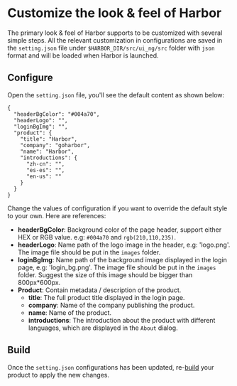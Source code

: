 # Customize the look & feel of Harbor

The primary look & feel of Harbor supports to be customized with several simple steps. All the relevant customization in configurations are saved in the `setting.json` file under `$HARBOR_DIR/src/ui_ng/src` folder with `json` format and will be loaded when Harbor is launched. 

## Configure
Open the `setting.json` file, you'll see the default content as shown below:

```
{
  "headerBgColor": "#004a70",
  "headerLogo": "",
  "loginBgImg": "",
  "product": {
    "title": "Harbor",
    "company": "goharbor",
    "name": "Harbor",
    "introductions": {
      "zh-cn": "",
      "es-es": "",
      "en-us": ""
    }
  }
}
```

Change the values of configuration if you want to override the default style to your own. Here are references:

* **headerBgColor**: Background color of the page header, support either HEX or RGB value. e.g: `#004a70` and `rgb(210,110,235)`.
* **headerLogo**: Name path of the logo image in the header, e.g: 'logo.png'. The image file should be put in the `images` folder.
* **loginBgImg**: Name path of the background image displayed in the login page, e.g: 'login_bg.png'. The image file should be put in the `images` folder. Suggest the size of this image should be bigger than 800px*600px.
* **Product**: Contain metadata / description of the product.
  - **title**: The full product title displayed in the login page.
  - **company**: Name of the company publishing the product.
  - **name**: Name of the product.
  - **introductions**: The introduction about the product with different languages, which are displayed in the `About` dialog.

## Build

Once the `setting.json` configurations has been updated, re-[build](#configure) your product to apply the new changes.